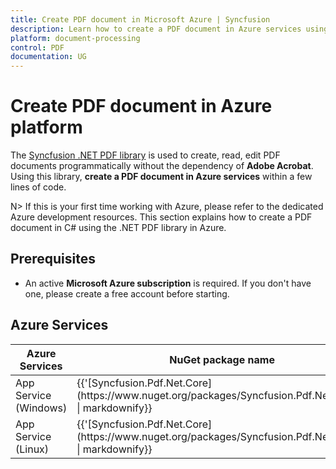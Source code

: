 ```yaml
---
title: Create PDF document in Microsoft Azure | Syncfusion
description: Learn how to create a PDF document in Azure services using Syncfusion .NET PDF library in C#.
platform: document-processing
control: PDF
documentation: UG
---
```


# Create PDF document in Azure platform

The [Syncfusion .NET PDF library](https://www.syncfusion.com/document-processing/pdf-framework/net) is used to create, read, edit PDF documents programmatically without the dependency of **Adobe Acrobat**. Using this library, **create a PDF document in Azure services** within a few lines of code. 

N> If this is your first time working with Azure, please refer to the dedicated Azure development resources. This section explains how to create a PDF document in C# using the .NET PDF library in Azure. 

## Prerequisites 
* An active **Microsoft Azure subscription** is required. If you don't have one, please create a free account before starting.

## Azure Services
<table>
<thead>
<tr>
<th>
Azure Services<br/></th><th>
NuGet package name<br/></th></tr></thead>
<tr>
<td>
App Service (Windows)<br/></td><td>
{{'[Syncfusion.Pdf.Net.Core](https://www.nuget.org/packages/Syncfusion.Pdf.Net.Core/)' | markdownify}}</td></tr>
<tr>
<td>
App Service (Linux)<br/></td><td>
{{'[Syncfusion.Pdf.Net.Core](https://www.nuget.org/packages/Syncfusion.Pdf.Net.Core/)' | markdownify}}<br/></td></tr>
</table>